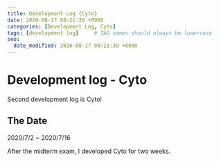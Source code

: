 ```yaml
---
title: Development Log {Cyto}
date: 2020-08-17 08:21:30 +0900
categories: [Development Log, Cyto]
tags: [development log]     # TAG names should always be lowercase
seo:
  date_modified: 2020-08-17 08:21:30 +0900
---
```


# Development log - Cyto

Second development log is Cyto!

## The Date

2020/7/2 ~ 2020/7/16

After the midterm exam, I developed Cyto for two weeks.
